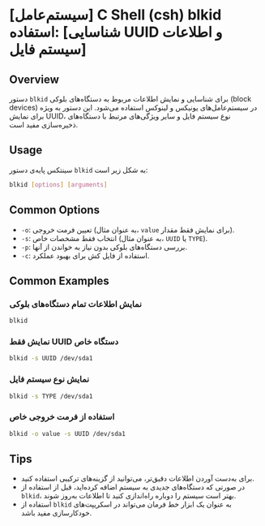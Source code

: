 # [سیستم‌عامل] C Shell (csh) blkid استفاده: [شناسایی UUID و اطلاعات سیستم فایل]

## Overview
دستور `blkid` برای شناسایی و نمایش اطلاعات مربوط به دستگاه‌های بلوکی (block devices) در سیستم‌عامل‌های یونیکس و لینوکس استفاده می‌شود. این دستور به ویژه برای نمایش UUID، نوع سیستم فایل و سایر ویژگی‌های مرتبط با دستگاه‌های ذخیره‌سازی مفید است.

## Usage
سینتکس پایه‌ی دستور `blkid` به شکل زیر است:

```bash
blkid [options] [arguments]
```

## Common Options
- `-o`: تعیین فرمت خروجی (به عنوان مثال، `value` برای نمایش فقط مقدار).
- `-s`: انتخاب فقط مشخصات خاص (به عنوان مثال، `UUID` یا `TYPE`).
- `-p`: بررسی دستگاه‌های بلوکی بدون نیاز به خواندن از آنها.
- `-c`: استفاده از فایل کش برای بهبود عملکرد.

## Common Examples
### نمایش اطلاعات تمام دستگاه‌های بلوکی
```bash
blkid
```

### نمایش فقط UUID دستگاه خاص
```bash
blkid -s UUID /dev/sda1
```

### نمایش نوع سیستم فایل
```bash
blkid -s TYPE /dev/sda1
```

### استفاده از فرمت خروجی خاص
```bash
blkid -o value -s UUID /dev/sda1
```

## Tips
- برای به‌دست آوردن اطلاعات دقیق‌تر، می‌توانید از گزینه‌های ترکیبی استفاده کنید.
- در صورتی که دستگاه‌های جدیدی به سیستم اضافه کرده‌اید، قبل از استفاده از `blkid`، بهتر است سیستم را دوباره راه‌اندازی کنید تا اطلاعات به‌روز شوند.
- استفاده از `blkid` به عنوان یک ابزار خط فرمان می‌تواند در اسکریپت‌های خودکارسازی مفید باشد.